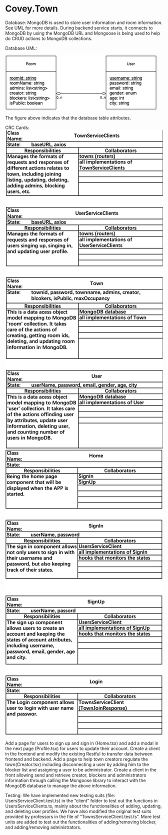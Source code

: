 # Covey.Town

Database: 
MongoDB is used to store user information and room information. See UML for more details. During backend service starts, it connects to MongoDB by using the MongoDB URL and Mongoose is being used to help do CRUD actions to MongoDB collections.

Database UML:


![Database UML](coveyTown_uml.png)

The figure above indicates that the database table attributes.

CRC Cards:
![CRC](CRC1.png)
![CRC](CRC2.png)

Add a page for users to sign up and sign in (Home.tsx) and add a modal in the next page (Profile.tsx) for users to update their account. Create a client in the frontend and modify the existing Restful to transfer data between frontend and backend.
Add a page to help town creators regulate the town(Creator.tsx) including disconnecting a user by adding him to the blocker list and assigning a user to be administrator. Create a client in the front allowing send and retrieve creator, blockers and administrators information through calling the Mongoose library to interact with the MongoDB database to manage the above information.

Testing:
We have implemented new testing suits (file: UsersServiceClient.test.ts) in the “client” folder to test out the functions in UsersServiceClients.ts, mainly about the functionalities of adding, updating, and deleting user profiles. We have also modified the original test suits provided by professors in the file of “TownsServiceClient.test.ts”. More test units are added to test out the functionalities of adding/removing blocker, and adding/removing administrators.
